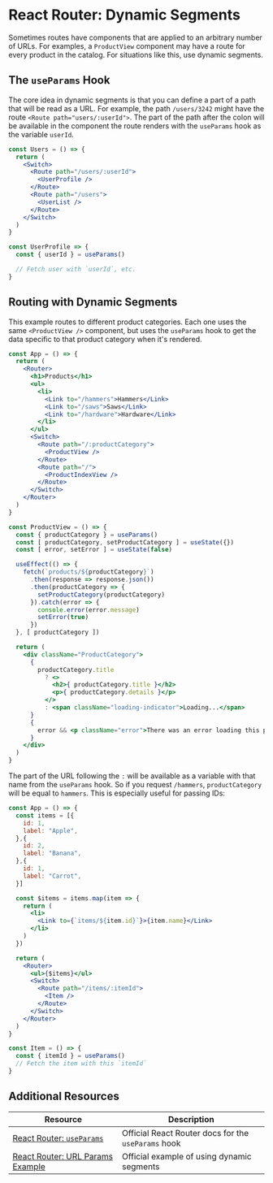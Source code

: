 # React Router: Dynamic Segments

Sometimes routes have components that are applied to an arbitrary number of URLs. For examples, a `ProductView` component may have a route for every product in the catalog. For situations like this, use dynamic segments.

## The `useParams` Hook

The core idea in dynamic segments is that you can define a part of a path that will be read as a URL. For example, the path `/users/3242` might have the route `<Route path="users/:userId">`. The part of the path after the colon will be available in the component the route renders with the `useParams` hook as the variable `userId`.

```jsx
const Users = () => {
  return (
    <Switch>
      <Route path="/users/:userId">
        <UserProfile />
      </Route>
      <Route path="/users">
        <UserList />
      </Route>
    </Switch>
  )
}
```

```jsx
const UserProfile => {
  const { userId } = useParams()

  // Fetch user with `userId`, etc.
}
```

## Routing with Dynamic Segments

This example routes to different product categories. Each one uses the same `<ProductView />` component, but uses the `useParams` hook to get the data specific to that product category when it's rendered.

```jsx
const App = () => {
  return (
    <Router>
      <h1>Products</h1>
      <ul>
        <li>
          <Link to="/hammers">Hammers</Link>
          <Link to="/saws">Saws</Link>
          <Link to="/hardware">Hardware</Link>
        </li>
      </ul>
      <Switch>
        <Route path="/:productCategory">
          <ProductView />
        </Route>
        <Route path="/">
          <ProductIndexView />
        </Route>
      </Switch>
    </Router>
  )
}
```

```jsx
const ProductView = () => {
  const { productCategory } = useParams()
  const [ productCategory, setProductCategory ] = useState({})
  const [ error, setError ] = useState(false)

  useEffect(() => {
    fetch(`products/${productCategory}`)
      .then(response => response.json())
      .then(productCategory => {
        setProductCategory(productCategory)
      }).catch(error => {
        console.error(error.message)
        setError(true)
      })
  }, [ productCategory ])

  return (
    <div className="ProductCategory">
      {
        productCategory.title
          ? <>
            <h2>{ productCategory.title }</h2>
            <p>{ productCategory.details }</p>
          </>
          : <span className="loading-indicator">Loading...</span>
      }
      {
        error && <p className="error">There was an error loading this product category</p>
      }
    </div>
  )
}
```

The part of the URL following the `:` will be available as a variable with that name from the `useParams` hook. So if you request `/hammers`, `productCategory` will be equal to `hammers`. This is especially useful for passing IDs:

```jsx
const App = () => {
  const items = [{
    id: 1,
    label: "Apple",
  },{
    id: 2,
    label: "Banana",
  },{
    id: 1,
    label: "Carrot",
  }]

  const $items = items.map(item => {
    return (
      <li>
        <Link to={`items/${item.id}`}>{item.name}</Link>
      </li>
    )
  })

  return (
    <Router>
      <ul>{$items}</ul>
      <Switch>
        <Route path="/items/:itemId">
          <Item />
        </Route>
      </Switch>
    </Router>
  )
}
```

```jsx
const Item = () => {
  const { itemId } = useParams()
  // Fetch the item with this `itemId`
}
```

## Additional Resources

| Resource | Description |
| --- | --- |
| [React Router: `useParams`](https://reactrouter.com/web/api/Hooks/useparams) | Official React Router docs for the `useParams` hook |
| [React Router: URL Params Example](https://reactrouter.com/web/example/url-params) | Official example of using dynamic segments |
